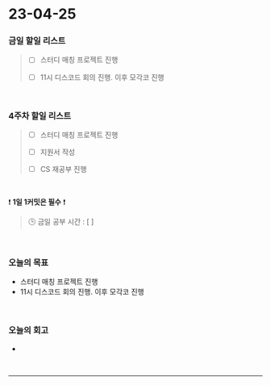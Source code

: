 # 23-04-25
### 금일 할일 리스트
> - [ ]  스터디 매칭 프로젝트 진행
>
> - [ ]  11시 디스코드 회의 진행. 이후 모각코 진행


<br/>

### 4주차 할일 리스트  
> - [ ]  스터디 매칭 프로젝트 진행
>
> - [ ]  지원서 작성
>
> - [ ]  CS 재공부 진행

<br/>

❗ **1일 1커밋은 필수** ❗
> 🕒 금일 공부 시간 : [ ]
  
<br/>

### 오늘의 목표
- 스터디 매칭 프로젝트 진행
- 11시 디스코드 회의 진행. 이후 모각코 진행

<br>

### 오늘의 회고
- 

<br/>

------------  
